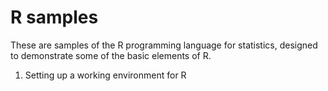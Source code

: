 # R samples

These are samples of the R programming language for statistics,
designed to demonstrate some of the basic elements of R.

1. Setting up a working environment for R
